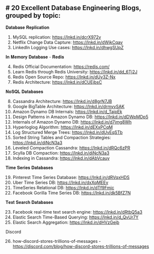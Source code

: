 ## # 20 Excellent Database Engineering Blogs, grouped by topic:

𝐃𝐚𝐭𝐚𝐛𝐚𝐬𝐞 𝐑𝐞𝐩𝐥𝐢𝐜𝐚𝐭𝐢𝐨𝐧

1. MySQL replication: https://lnkd.in/dcrX972v
2. Netflix Change Data Capture: https://lnkd.in/dWjkCqav
3. LinkedIn Logging Use cases: https://lnkd.in/dhwgSUpZ

 𝐈𝐧 𝐌𝐞𝐦𝐨𝐫𝐲 𝐃𝐚𝐭𝐚𝐛𝐚𝐬𝐞 - 𝐑𝐞𝐝𝐢𝐬

4. Redis Official Documentation: https://redis.com/
5. Learn Redis through Redis University: https://lnkd.in/dd_6Tj2J
6. Redis Open Source Repo: https://lnkd.in/dUv3Z-Nx
7. Redis Architecture: https://lnkd.in/dCUEjbsC

𝐍𝐨𝐒𝐐𝐋 𝐃𝐚𝐭𝐚𝐛𝐚𝐬𝐞𝐬

8. Cassandra Architecture: https://lnkd.in/d8grN7JB
9. Google BigTable Architecture: https://lnkd.in/drmvvSAK
10. Amazon Dynamo DB Internals: https://lnkd.in/d_TajpEk
11. Design Patterns in Amazon Dynamo DB: https://lnkd.in/dDWpMDp5
12. Internals of Amazon Dynamo DB: https://lnkd.in/d7jmg8Wh
13. Hyperloglog Algorithm: https://lnkd.in/dEXxPCqM
14. Log Structured Merge Trees: https://lnkd.in/dUvEqSTb
15. Sorted String Tables and Compaction Strategies: https://lnkd.in/diNcN3a3
16. Leveled Compaction Cassandra: https://lnkd.in/dRQc6zPR
17. Scylla DB Compaction: https://lnkd.in/diNcN3a3
18. Indexing in Cassandra: https://lnkd.in/dAbVcauy

 𝐓𝐢𝐦𝐞 𝐒𝐞𝐫𝐢𝐞𝐬 𝐃𝐚𝐭𝐚𝐛𝐚𝐬𝐞𝐬

19. Pinterest Time Series Database: https://lnkd.in/dRVqxHDS
20. Uber Time Series DB: https://lnkd.in/dxXqMEEv
21. TimeSeries Relational DB: https://lnkd.in/dTf9Fmjc
22. Facebook Gorilla Time Series DB: https://lnkd.in/dk5BfZ7N

 𝐓𝐞𝐱𝐭 𝐒𝐞𝐚𝐫𝐜𝐡 𝐃𝐚𝐭𝐚𝐛𝐚𝐬𝐞𝐬

23. Facebook real-time text search engine: https://lnkd.in/dRtbQ5a3
24. Elastic Search Time-Based Querying: https://lnkd.in/d_QvUr7Y
25. Elastic Search Aggregation: https://lnkd.in/dHVzGejb

Discord

26. how-discord-stores-trillions-of-messages - https://discord.com/blog/how-discord-stores-trillions-of-messages
